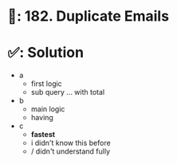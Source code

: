 # 📄: 182. Duplicate Emails

# ✅: Solution

- a
  - first logic
  - sub query ... with total
- b
  - main logic
  - having
- c
  - **fastest**
  - i didn't know this before
  - / didn't understand fully
